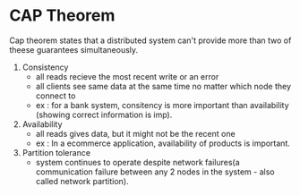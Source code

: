 # CAP Theorem


Cap theorem states that a distributed system can't provide more than two of theese guarantees simultaneously.

1. Consistency
   - all reads recieve the most recent write or an error
   - all clients see same data at the same time no matter which node they connect to
   - ex : for a bank system, consitency is more important than availability (showing correct information is imp).
2. Availability
    - all reads gives data, but it might not be the recent one
    - ex : In a ecommerce application, availability of products is important.
3. Partition tolerance 
    - system continues to operate despite network failures(a communication failure between any 2 nodes in the system - also called network partition).


